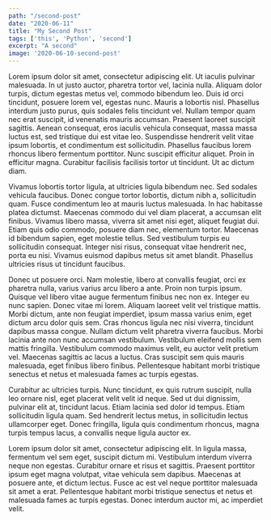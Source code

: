 ```yaml
---
path: "/second-post"
date: "2020-06-11"
title: "My Second Post"
tags: ['this', 'Python', 'second']
excerpt: "A second"
image: '2020-06-10-second-post'
---
```


<p>
Lorem ipsum dolor sit amet, consectetur adipiscing elit. Ut iaculis pulvinar malesuada. In ut justo auctor, pharetra tortor vel, lacinia nulla. Aliquam dolor turpis, dictum egestas metus vel, commodo bibendum leo. Duis id orci tincidunt, posuere lorem vel, egestas nunc. Mauris a lobortis nisl. Phasellus interdum justo purus, quis sodales felis tincidunt vel. Nullam tempor quam nec erat suscipit, id venenatis mauris accumsan. Praesent laoreet suscipit sagittis. Aenean consequat, eros iaculis vehicula consequat, massa massa luctus est, sed tristique dui est vitae leo. Suspendisse hendrerit velit vitae ipsum lobortis, et condimentum est sollicitudin. Phasellus faucibus lorem rhoncus libero fermentum porttitor. Nunc suscipit efficitur aliquet. Proin in efficitur magna. Curabitur facilisis facilisis tortor ut tincidunt. Ut ac dictum diam.
</p>
<p>
Vivamus lobortis tortor ligula, at ultricies ligula bibendum nec. Sed sodales vehicula faucibus. Donec congue tortor lobortis, dictum nibh a, sollicitudin quam. Fusce condimentum leo at mauris luctus malesuada. In hac habitasse platea dictumst. Maecenas commodo dui vel diam placerat, a accumsan elit finibus. Vivamus libero massa, viverra sit amet nisi eget, aliquet feugiat dui. Etiam quis odio commodo, posuere diam nec, elementum tortor. Maecenas id bibendum sapien, eget molestie tellus. Sed vestibulum turpis eu sollicitudin consequat. Integer nisi risus, consequat vitae hendrerit nec, porta eu nisi. Vivamus euismod dapibus metus sit amet blandit. Phasellus ultricies risus ut tincidunt faucibus.
</p>
<p>
Donec ut posuere orci. Nam molestie, libero at convallis feugiat, orci ex pharetra nulla, varius varius arcu libero a ante. Proin non turpis ipsum. Quisque vel libero vitae augue fermentum finibus nec non ex. Integer eu nunc sapien. Donec vitae mi lorem. Aliquam laoreet velit vel tristique mattis. Morbi dictum, ante non feugiat imperdiet, ipsum massa varius enim, eget dictum arcu dolor quis sem. Cras rhoncus ligula nec nisi viverra, tincidunt dapibus massa congue. Nullam dictum velit pharetra viverra faucibus. Morbi lacinia ante non nunc accumsan vestibulum. Vestibulum eleifend mollis sem mattis fringilla. Vestibulum commodo maximus velit, eu auctor velit pretium vel. Maecenas sagittis ac lacus a luctus. Cras suscipit sem quis mauris malesuada, eget finibus libero finibus. Pellentesque habitant morbi tristique senectus et netus et malesuada fames ac turpis egestas.
</p>
<p>
Curabitur ac ultricies turpis. Nunc tincidunt, ex quis rutrum suscipit, nulla leo ornare nisl, eget placerat velit velit id neque. Sed ut dui dignissim, pulvinar elit at, tincidunt lacus. Etiam lacinia sed dolor id tempus. Etiam sollicitudin ligula quam. Sed hendrerit lectus metus, in sollicitudin lectus ullamcorper eget. Donec fringilla, ligula quis condimentum rhoncus, magna turpis tempus lacus, a convallis neque ligula auctor ex.
</p>
<p>
Lorem ipsum dolor sit amet, consectetur adipiscing elit. In ligula massa, fermentum vel sem eget, suscipit dictum mi. Vestibulum interdum viverra neque non egestas. Curabitur ornare et risus et sagittis. Praesent porttitor ipsum eget magna volutpat, vitae vehicula sem dapibus. Maecenas at posuere ante, et dictum lectus. Fusce ac est vel neque porttitor malesuada sit amet a erat. Pellentesque habitant morbi tristique senectus et netus et malesuada fames ac turpis egestas. Donec interdum auctor mi, ac imperdiet velit.